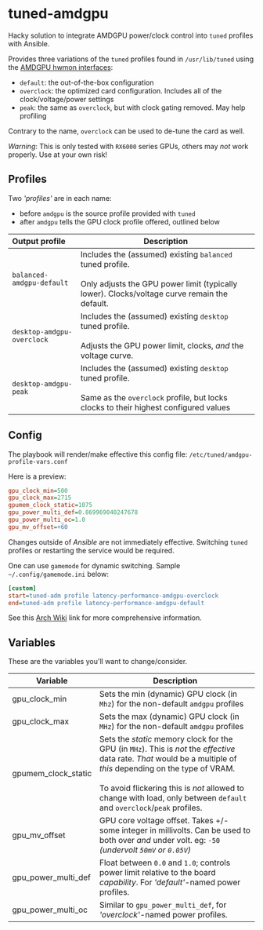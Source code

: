 # tuned-amdgpu

Hacky solution to integrate AMDGPU power/clock control into `tuned` profiles
with Ansible.

Provides three variations of the `tuned` profiles found in `/usr/lib/tuned`
using the [AMDGPU hwmon interfaces](https://docs.kernel.org/gpu/amdgpu/thermal.html):

- `default`: the out-of-the-box configuration
- `overclock`: the optimized card configuration. Includes all of the clock/voltage/power settings
- `peak`: the same as `overclock`, but with clock gating removed. May help profiling

Contrary to the name, `overclock` can be used to de-tune the card as well.

_Warning_: This is only tested with `RX6000` series GPUs, others may _not_ work properly. Use at your own risk!

## Profiles

Two _'profiles'_ are in each name:

- before `amdgpu` is the source profile provided with `tuned`
- after `amdgpu` tells the GPU clock profile offered, outlined below

| Output profile | Description |
|:---|---|
| `balanced-amdgpu-default` | Includes the (assumed) existing `balanced` tuned profile.<br/><br/>Only adjusts the GPU power limit (typically lower).  Clocks/voltage curve remain the default. |
| `desktop-amdgpu-overclock` | Includes the (assumed) existing `desktop` tuned profile.<br/><br/>Adjusts the GPU power limit, clocks, _and_ the voltage curve. |
| `desktop-amdgpu-peak` | Includes the (assumed) existing `desktop` tuned profile.<br/><br/>Same as the `overclock` profile, but locks clocks to their highest configured values |

## Config

The playbook will render/make effective this config file: `/etc/tuned/amdgpu-profile-vars.conf`

Here is a preview:

```ini
gpu_clock_min=500
gpu_clock_max=2715
gpumem_clock_static=1075
gpu_power_multi_def=0.869969040247678
gpu_power_multi_oc=1.0
gpu_mv_offset=+60
```

Changes outside of _Ansible_ are not immediately effective. Switching `tuned` profiles or restarting the service would be required.

One can use `gamemode` for dynamic switching. Sample `~/.config/gamemode.ini` below:

```ini
[custom]
start=tuned-adm profile latency-performance-amdgpu-overclock
end=tuned-adm profile latency-performance-amdgpu-default
```

See this [Arch Wiki](https://wiki.archlinux.org/title/Gamemode) link for more comprehensive information.

## Variables

These are the variables you'll want to change/consider.

| Variable               | Description                                                                           |  
|------------------------|---------------------------------------------------------------------------------------|  
| gpu_clock_min          | Sets the min (dynamic) GPU clock (in `Mhz`) for the non-default `amdgpu` profiles |  
| gpu_clock_max          | Sets the max (dynamic) GPU clock (in `MHz`) for the non-default `amdgpu` profiles |  
| gpumem_clock_static       | Sets the _static_ memory clock for the GPU (in `MHz`).  This is *not* the _effective_ data rate.  _That_ would be a multiple of _this_ depending on the type of VRAM.<br/><br/>To avoid flickering this is *not* allowed to change with load, only between `default` and `overclock`/`peak` profiles. |  
| gpu_mv_offset          | GPU core voltage offset.  Takes +/- some integer in millivolts.  Can be used to both over _and_ under volt. eg: `-50` _(undervolt `50mV` or `0.05V`)_ |  
| gpu_power_multi_def    | Float between `0.0` and `1.0`; controls power limit relative to the board _capability_. For _'default'_-named power profiles. |  
| gpu_power_multi_oc     | Similar to `gpu_power_multi_def`, for _'overclock'_-named power profiles. |  
